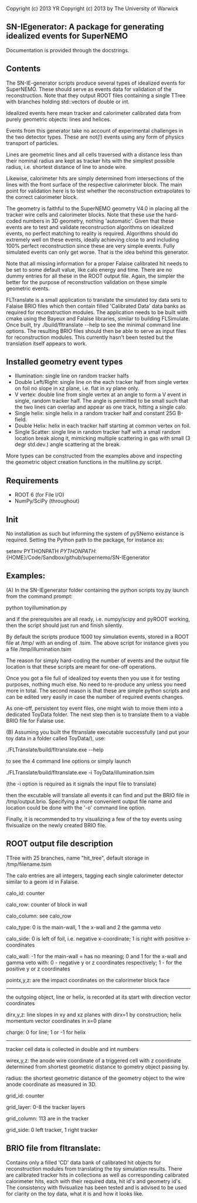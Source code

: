 Copyright (c) 2013 YR
Copyright (c) 2013 by The University of Warwick

SN-IEgenerator: A package for generating idealized events for SuperNEMO
-----------------------------------------------------------------------

Documentation is provided through the docstrings.

Contents
--------
The SN-IE-generator scripts produce several types of idealized events
for SuperNEMO. These should serve as events data for validation of the 
reconstruction. Note that they output ROOT files containing a single TTree
with branches holding std::vectors of double or int.

Idealized events here mean tracker and calorimeter calibrated data from 
purely geometric objects: lines and helices.

Events from this generator take no account of experimental challenges in 
the two detector types. These are not(!) events using any form of physics 
transport of particles.

Lines are geometric lines and all cells traversed 
with a distance less than their nominal radius are kept as tracker hits
with the simplest possible radius, i.e. shortest distance of line to 
anode wire. 

Likewise, calorimeter hits are simply determined from 
intersections of the lines with the front surface of the respective 
calorimeter block. The main point for validation here is to test whether the 
reconstruction extrapolates to the correct calorimeter block.

The geometry is faithful to the SuperNEMO geometry V4.0 in placing all the 
tracker wire cells and calorimeter blocks. Note that these use the hard-coded
numbers in 3D geometry, nothing 'automatic'. Given that these events are to 
test and validate reconstruction algorithms on idealized events, no perfect
matching to reality is required. Algorithms should do extremely well on 
these events, ideally achieving close to and including 100% perfect
reconstruction since these are very simple events. Fully simulated events 
can only get worse. That is the idea behind this generator.

Note that all missing information for a proper Falaise calibrated hit needs
to be set to some default value, like calo energy and time. There are no
dummy entries for all these in the ROOT output file. Again, the simpler
the better for the purpose of reconstruction validation on these simple geometric events.

FLTranslate is a small application to translate the simulated toy data sets to
Falaise BRIO files which then contain filled 'Calibrated Data' data banks
as required for reconstruction modules. The application needs to be built
with cmake using the Bayeux and Falaise libraries, similar to building
FLSimulate. Once built, try ./build/fltranslate --help to see the minimal
command line options. The resulting BRIO files should then be able to serve as 
input files for reconstruction modules. This currently hasn't been tested but
the translation itself appears to work.


Installed geometry event types
------------------------------
- Illumination: single line on random tracker halfs
- Double Left/Right: single line on the each tracker half from single vertex on foil
                     no slope in xz plane, i.e. flat in xy plane only.
- V vertex: double line from single vertex at an angle to form a V event in 
            single, random tracker half. The angle is permitted to be small such that 
            the two lines can overlap and appear as one track, hitting a single calo.
- Single helix: single helix in a random tracker half and constant 25G B-field.
- Double Helix: helix in each tracker half starting at common vertex on foil.
- Single Scatter: single line in random tracker half with a small random location 
  break along it, mimicking multiple scattering in gas with small (3 degr std.dev.) angle 
  scattering at the break.

More types can be constructed from the examples above and inspecting the geometric object
creation functions in the multiline.py script.


Requirements
------------
- ROOT 6 (for File I/O)
- NumPy/SciPy (throughout)


Init
----
No installation as such but informing the system of pySNemo existance is required.
Setting the Python path to the package, for instance as:

setenv PYTHONPATH ${PYTHONPATH}:${HOME}/Code/Sandbox/github/supernemo/SN-IEgenerator


Examples:
---------
(A) In the SN-IEgenerator folder containing the python scripts toy<something>.py
launch from the command prompt:

python toyillumination.py

and if the prerequisites are all ready, i.e. numpy/scipy and pyROOT working,
then the script should just run and finish silently.

By default the scripts produce 1000 toy simulation events, stored in a ROOT
file at /tmp/ with an ending of .tsim. The above script for instance gives you
a file /tmp/illumination.tsim

The reason for simply hard-coding the number of events and the output file 
location is that these scripts are meant for one-off operations.

Once you got a file full of idealized toy events then you use it for testing
purposes, nothing much else. No need to re-produce any unless you need more
in total. The second reason is that these are simple python scripts and can
be edited very easily in case the number of required events changes.

As one-off, persistent toy event files, one might wish to move them into a 
dedicated ToyData folder. The next step then is to translate them to a viable
BRIO file for Falaise use.

(B) Assuming you built the fltranslate executable successfully (and put your 
toy data in a folder called ToyData/), use:

./FLTranslate/build/fltranslate.exe --help

to see the 4 command line options or simply launch

./FLTranslate/build/fltranslate.exe -i ToyData/illumination.tsim

(the -i option is required as it signals the input file to translate)

then the excutable will translate all events it can find and put the 
BRIO file in /tmp/output.brio. Specifying a more convenient output
file name and location could be done with the '-o' command 
line option.

Finally, it is recommended to try visualizing a few of the toy events using
flvisualize on the newly created BRIO file.


ROOT output file description
----------------------------
TTree with 25 branches, name "hit_tree", default storage in /tmp/filename.tsim

The calo entries are all integers, tagging each single calorimeter detector
similar to a geom id in Falaise.

calo_id: counter

calo_row: counter of block in wall

calo_column: see calo_row

calo_type: 0 is the main-wall, 1 the x-wall and 2 the gamma veto

calo_side: 0 is left of foil, i.e. negative x-coordinate;
           1 is right with positive x-coordinates

calo_wall: -1 for the main-wall = has no meaning; 
           0 and 1 for the x-wall and gamma veto with: 
           0 - negative y or z coordinates respectively; 
           1 - for the positive y or z coordinates

pointx,y,z: are the impact coordinates on the calorimeter block face

---
the outgoing object, line or helix, is recorded at its start
with direction vector coordinates

dirx,y,z: line slopes in xy and xz planes with dirx=1 by construction; 
          helix momentum vector coordinates in x=0 plane

charge: 0 for line; 1 or -1 for helix

---
tracker cell data is collected in double and int numbers

wirex,y,z: the anode wire coordinate of a triggered cell with
           z coordinate determined from shortest geometric
           distance to gometry object passing by.

radius: the shortest geometric distance of the geometry object
        to the wire anode coordinate as measured in 3D.

grid_id: counter

grid_layer: 0-8 the tracker layers

grid_column: 113 are in the tracker

grid_side: 0 left tracker, 1 right tracker


BRIO file from fltranslate:
---------------------------
Contains only a filled 'CD' data bank of calibrated hit objects
for reconstruction modules from translating the toy simulation
results. There are calibrated tracker hits in collections as well
as corresponding calibrated calorimeter hits, each with their 
required data, hit id's and geometry id's.
The consistency with flvisualize has been tested and is advised to
be used for clarity on the toy data, what it is and how it looks like.

